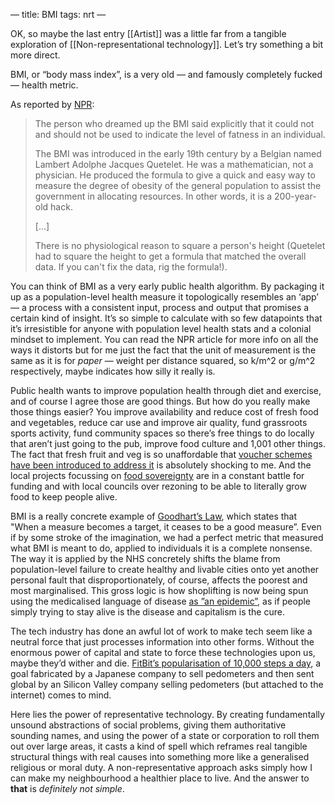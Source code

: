 —
title: BMI
tags: nrt
—

OK, so maybe the last entry [[Artist]] was a little far from a tangible exploration of [[Non-representational technology]]. Let’s try something a bit more direct.

BMI, or “body mass index”, is a very old — and famously completely fucked — health metric.

As reported by [NPR](https://www.npr.org/templates/story/story.php?storyId=106268439):

> The person who dreamed up the BMI said explicitly that it could not and should not be used to indicate the level of fatness in an individual.
>
> The BMI was introduced in the early 19th century by a Belgian named Lambert Adolphe Jacques Quetelet. He was a mathematician, not a physician. He produced the formula to give a quick and easy way to measure the degree of obesity of the general population to assist the government in allocating resources. In other words, it is a 200-year-old hack.
> 
> […]
>
> There is no physiological reason to square a person's height (Quetelet had to square the height to get a formula that matched the overall data. If you can't fix the data, rig the formula!). 

You can think of BMI as a very early public health algorithm. By packaging it up as a population-level health measure it topologically resembles an ‘app’ — a process with a consistent input, process and output that promises a certain kind of insight. It’s so simple to calculate with so few datapoints that it’s irresistible for anyone with population level health stats and a colonial mindset to implement. You can read the NPR article for more info on all the ways it distorts but for me just the fact that the unit of measurement is the same as it is for _paper_ — weight per distance squared, so k/m^2 or g/m^2 respectively, maybe indicates how silly it really is.

Public health wants to improve population health through diet and exercise, and of course I agree those are good things. But how do you really make those things easier? You improve availability and reduce cost of fresh food and vegetables, reduce car use and improve air quality, fund grassroots sports activity, fund community spaces so there’s free things to do locally that aren’t just going to the pub, improve food culture and 1,001 other things. The fact that fresh fruit and veg is so unaffordable that [voucher schemes have been introduced to address it](https://www.independent.co.uk/news/health/nhs-trial-fruit-veg-prescription-b2230642.html) is absolutely shocking to me. And the local projects focussing on [food sovereignty](https://en.wikipedia.org/wiki/Food_sovereignty) are in a constant battle for funding and with local councils over rezoning to be able to literally grow food to keep people alive. 

BMI is a really concrete example of [Goodhart’s Law](https://en.wikipedia.org/wiki/Goodhart%27s_law), which states that "When a measure becomes a target, it ceases to be a good measure”. Even if by some stroke of the imagination, we had a perfect metric that measured what BMI is meant to do, applied to individuals it is a complete nonsense. The way it is applied by the NHS concretely shifts the blame from population-level failure to create healthy and livable cities onto yet another personal fault that disproportionately, of course, affects the poorest and most marginalised. This gross logic is how shoplifting is now being spun using the medicalised language of disease [as ”an epidemic”](https://www.reuters.com/business/retail-consumer/britain-faces-epidemic-shoplifting-primark-profits-hit-2023-09-12/), as if people simply trying to stay alive is the disease and capitalism is the cure.

The tech industry has done an awful lot of work to make tech seem like a neutral force that just processes information into other forms. Without the enormous power of capital and state to force these technologies upon us, maybe they’d wither and die. [FitBit’s popularisation of 10,000 steps a day](https://fortune.com/2020/06/30/why-10000-steps-per-day-goal-fitbit-ceo/), a goal fabricated by a Japanese company to sell pedometers and then sent global by an Silicon Valley company selling pedometers (but attached to the internet) comes to mind.

Here lies the power of representative technology. By creating fundamentally unsound abstractions of social problems, giving them authoritative sounding names, and using the power of a state or corporation to roll them out over large areas, it casts a kind of spell which reframes real tangible structural things with real causes into something more like a generalised religious or moral duty. A non-representative approach asks simply how I can make my neighbourhood a healthier place to live. And the answer to **that** is _definitely not simple_.